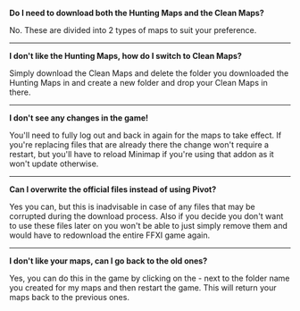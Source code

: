 __Do I need to download both the Hunting Maps and the Clean Maps?__

No.  These are divided into 2 types of maps to suit your preference.

____
__I don't like the Hunting Maps, how do I switch to Clean Maps?__

Simply download the Clean Maps and delete the folder you downloaded the Hunting Maps in and create a new folder and drop your Clean Maps in there.

____
__I don't see any changes in the game!__

You'll need to fully log out and back in again for the maps to take effect.
If you're replacing files that are already there the change won't require a restart, but you'll have to reload Minimap if you're using that addon 
as it won't update otherwise.

____
__Can I overwrite the official files instead of using Pivot?__

Yes you can, but this is inadvisable in case of any files that may be corrupted during the download process.  Also if you decide you don't want to 
use these files later on you won't be able to just simply remove them and would have to redownload the entire FFXI game again.

____
__I don't like your maps, can I go back to the old ones?__

Yes, you can do this in the game by clicking on the - next to the folder name you created for my maps and then restart the game.  This will return 
your maps back to the previous ones.
